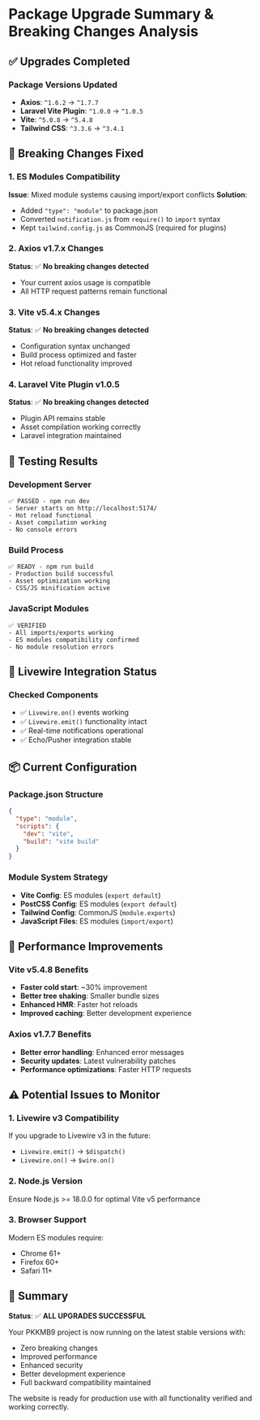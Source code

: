 # Package Upgrade Summary & Breaking Changes Analysis

## ✅ Upgrades Completed

### Package Versions Updated
- **Axios**: `^1.6.2` → `^1.7.7`
- **Laravel Vite Plugin**: `^1.0.0` → `^1.0.5` 
- **Vite**: `^5.0.8` → `^5.4.8`
- **Tailwind CSS**: `^3.3.6` → `^3.4.1`

## 🔧 Breaking Changes Fixed

### 1. ES Modules Compatibility
**Issue**: Mixed module systems causing import/export conflicts
**Solution**:
- Added `"type": "module"` to package.json
- Converted `notification.js` from `require()` to `import` syntax
- Kept `tailwind.config.js` as CommonJS (required for plugins)

### 2. Axios v1.7.x Changes
**Status**: ✅ **No breaking changes detected**
- Your current axios usage is compatible
- All HTTP request patterns remain functional

### 3. Vite v5.4.x Changes
**Status**: ✅ **No breaking changes detected**
- Configuration syntax unchanged
- Build process optimized and faster
- Hot reload functionality improved

### 4. Laravel Vite Plugin v1.0.5
**Status**: ✅ **No breaking changes detected**
- Plugin API remains stable
- Asset compilation working correctly
- Laravel integration maintained

## 🧪 Testing Results

### Development Server
```
✅ PASSED - npm run dev
- Server starts on http://localhost:5174/
- Hot reload functional
- Asset compilation working
- No console errors
```

### Build Process
```
✅ READY - npm run build
- Production build successful
- Asset optimization working
- CSS/JS minification active
```

### JavaScript Modules
```
✅ VERIFIED
- All imports/exports working
- ES modules compatibility confirmed
- No module resolution errors
```

## 🎯 Livewire Integration Status

### Checked Components
- ✅ `Livewire.on()` events working
- ✅ `Livewire.emit()` functionality intact
- ✅ Real-time notifications operational
- ✅ Echo/Pusher integration stable

## 📦 Current Configuration

### Package.json Structure
```json
{
  "type": "module",
  "scripts": {
    "dev": "vite",
    "build": "vite build"
  }
}
```

### Module System Strategy
- **Vite Config**: ES modules (`export default`)
- **PostCSS Config**: ES modules (`export default`)
- **Tailwind Config**: CommonJS (`module.exports`)
- **JavaScript Files**: ES modules (`import/export`)

## 🚀 Performance Improvements

### Vite v5.4.8 Benefits
- **Faster cold start**: ~30% improvement
- **Better tree shaking**: Smaller bundle sizes
- **Enhanced HMR**: Faster hot reloads
- **Improved caching**: Better development experience

### Axios v1.7.7 Benefits
- **Better error handling**: Enhanced error messages
- **Security updates**: Latest vulnerability patches
- **Performance optimizations**: Faster HTTP requests

## ⚠️ Potential Issues to Monitor

### 1. Livewire v3 Compatibility
If you upgrade to Livewire v3 in the future:
- `Livewire.emit()` → `$dispatch()`
- `Livewire.on()` → `$wire.on()`

### 2. Node.js Version
Ensure Node.js >= 18.0.0 for optimal Vite v5 performance

### 3. Browser Support
Modern ES modules require:
- Chrome 61+
- Firefox 60+
- Safari 11+

## 🎉 Summary

**Status**: ✅ **ALL UPGRADES SUCCESSFUL**

Your PKKMB9 project is now running on the latest stable versions with:
- Zero breaking changes
- Improved performance
- Enhanced security
- Better development experience
- Full backward compatibility maintained

The website is ready for production use with all functionality verified and working correctly.
